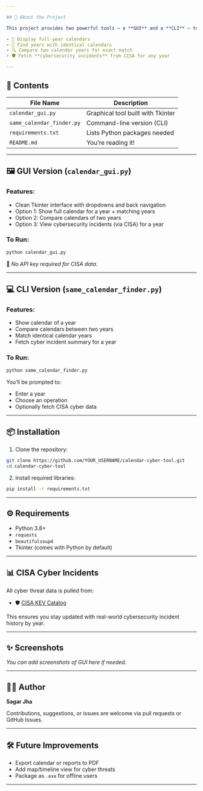 ```yaml
---

## 🧰 About the Project

This project provides two powerful tools — a **GUI** and a **CLI** — to:

- 📅 Display full-year calendars
- 🔁 Find years with identical calendars
- 🔍 Compare two calendar years for exact match
- 🛡️ Fetch **cybersecurity incidents** from CISA for any year

---
```


## 📂 Contents

| File Name                 | Description                       |
| ------------------------- | --------------------------------- |
| `calendar_gui.py`         | Graphical tool built with Tkinter |
| `same_calendar_finder.py` | Command-line version (CLI)        |
| `requirements.txt`        | Lists Python packages needed      |
| `README.md`               | You’re reading it!                |

---

## 🖼️ GUI Version (`calendar_gui.py`)

### Features:

- Clean Tkinter interface with dropdowns and back navigation
- Option 1: Show full calendar for a year + matching years
- Option 2: Compare calendars of two years
- Option 3: View cybersecurity incidents (via CISA) for a year

### To Run:

```bash
python calendar_gui.py
```

📝 *No API key required for CISA data.*

---

## 💻 CLI Version (`same_calendar_finder.py`)

### Features:

- Show calendar of a year
- Compare calendars between two years
- Match identical calendar years
- Fetch cyber incident summary for a year

### To Run:

```bash
python same_calendar_finder.py
```

You’ll be prompted to:

- Enter a year
- Choose an operation
- Optionally fetch CISA cyber data

---

## 📦 Installation

1. Clone the repository:

```bash
git clone https://github.com/YOUR_USERNAME/calendar-cyber-tool.git
cd calendar-cyber-tool
```

2. Install required libraries:

```bash
pip install -r requirements.txt
```

---

## ⚙️ Requirements

- Python 3.8+
- `requests`
- `beautifulsoup4`
- Tkinter (comes with Python by default)

---

## 📊 CISA Cyber Incidents

All cyber threat data is pulled from:

- 🛡️ [CISA KEV Catalog](https://www.cisa.gov/known-exploited-vulnerabilities-catalog)

This ensures you stay updated with real-world cybersecurity incident history by year.

---

## ✨ Screenshots

*You can add screenshots of GUI here if needed.*

---

## 🙇‍♂️ Author

**Sagar Jha**

Contributions, suggestions, or issues are welcome via pull requests or GitHub Issues.

---

## 🛠️ Future Improvements

- Export calendar or reports to PDF
- Add map/timeline view for cyber threats
- Package as `.exe` for offline users

---

